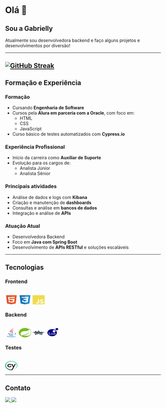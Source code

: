 # Olá 👋  
## Sou a Gabrielly
Atualmente sou desenvolvedora backend e faço alguns projetos e desenvolvimentos por diversão!

---
[![GitHub Streak](https://streak-stats.demolab.com?user=EllyMarce&theme=tokyonight)](https://git.io/streak-stats)
---


## Formação e Experiência

### Formação
- Cursando **Engenharia de Software**
- Cursos pela **Alura em parceria com a Oracle**, com foco em:
  - HTML  
  - CSS  
  - JavaScript
- Curso básico de testes automatizados com **Cypress.io**

### Experiência Profissional
- Início da carreira como **Auxiliar de Suporte**
- Evolução para os cargos de:
  - Analista Júnior  
  - Analista Sênior  

### Principais atividades
- Análise de dados e logs com **Kibana**
- Criação e manutenção de **dashboards**
- Consultas e análise em **bancos de dados**
- Integração e análise de **APIs**

### Atuação Atual
- Desenvolvedora Backend
- Foco em **Java com Spring Boot**
- Desenvolvimento de **APIs RESTful** e soluções escaláveis

---

## Tecnologias

### Frontend
<div style="display: inline_block"><br>
  <img align="center" alt="HTML5" height="30" width="40" src="https://raw.githubusercontent.com/devicons/devicon/master/icons/html5/html5-original.svg">
  <img align="center" alt="CSS3" height="30" width="40" src="https://raw.githubusercontent.com/devicons/devicon/master/icons/css3/css3-original.svg">
  <img align="center" alt="JavaScript" height="30" width="40" src="https://raw.githubusercontent.com/devicons/devicon/master/icons/javascript/javascript-plain.svg">
</div>

### Backend
<div style="display: inline_block"><br> <img align="center" alt="Java" height="30" width="40" src="https://raw.githubusercontent.com/devicons/devicon/master/icons/java/java-original.svg"> <img align="center" alt="Spring" height="30" width="40" src="https://raw.githubusercontent.com/devicons/devicon/master/icons/spring/spring-original.svg"> <img align="center" alt="Groovy" height="30" width="40" src="https://raw.githubusercontent.com/devicons/devicon/master/icons/groovy/groovy-original.svg"> <img align="center" alt="Lua" height="30" width="40" src="https://raw.githubusercontent.com/devicons/devicon/master/icons/lua/lua-original.svg"> </div>

### Testes
<div style="display: inline_block"><br>
  <img align="center" alt="Cypress" height="30" width="40" src="https://raw.githubusercontent.com/devicons/devicon/master/icons/cypressio/cypressio-original.svg">
</div>

---

## Contato

<div>
  <a href="https://www.instagram.com/elly.marcee/" target="_blank">
    <img src="https://img.shields.io/badge/-Instagram-%23E4405F?style=for-the-badge&logo=instagram&logoColor=white" target="_blank">
  </a>
  <a href="https://www.linkedin.com/in/gabrielly-marcello-79271b259/" target="_blank">
    <img src="https://img.shields.io/badge/-LinkedIn-%230077B5?style=for-the-badge&logo=linkedin&logoColor=white" target="_blank">
  </a>
</div>
